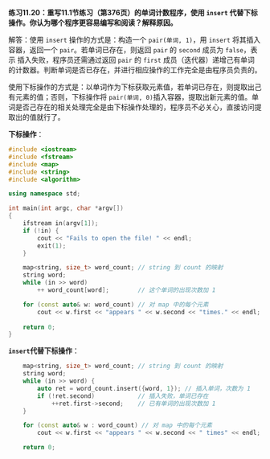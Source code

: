 **练习11.20：重写11.1节练习（第376页）的单词计数程序，使用 `insert` 代替下标操作。你认为哪个程序更容易编写和阅读？解释原因。**

解答：使用 `insert` 操作的方式是：构造一个 `pair(单词, 1)`，用 `insert` 将其插入容器，返回一个 `pair`。若单词已存在，则返回 `pair` 的 `second` 成员为 `false`，表示 插入失败，程序员还需通过返回 `pair` 的 `first` 成员（迭代器）递增己有单词的计数器。判断单词是否已存在，并进行相应操作的工作完全是由程序员负责的。

使用下标操作的方式是：以单词作为下标获取元素值，若单词已存在，则提取出己有元素的值；否则，下标操作将 `pair(单词, 0)`插入容器，提取出新元素的值。单词是否己存在的相关处理完全是由下标操作处理的，程序员不必关心，直接访问提取出的值就行了。

**下标操作**：

```cpp
#include <iostream>
#include <fstream>
#include <map>
#include <string>
#include <algorithm>

using namespace std;

int main(int argc, char *argv[])
{
    ifstream in(argv[1]);
    if (!in) {
        cout << "Fails to open the file! " << endl;
        exit(1);
    }

    map<string, size_t> word_count; // string 到 count 的映射
    string word;
    while (in >> word)
        ++ word_count[word];        // 这个单词的出现次数加 1

    for (const auto& w: word_count) // 对 map 中的每个元素
        cout << w.first << "appears " << w.second << "times." << endl;
    
    return 0;
}
```

**`insert`代替下标操作**：

```cpp
    map<string, size_t> word_count; // string 到 count 的映射
    string word;
    while (in >> word) {
        auto ret = word_count.insert({word, 1}); // 插入单词，次数为 1
        if (!ret.second)            // 插入失败，单词已存在
            ++ret.first->second;    // 已有单词的出现次数加 1
    }

    for (const auto& w : word_count) // 对 map 中的每个元素
        cout << w.first << "appears " << w.second << " times" << endl;

    return 0;
```
